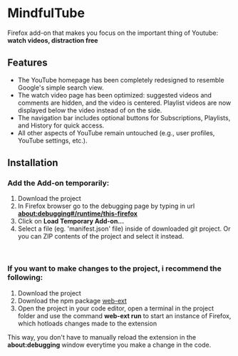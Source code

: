 # MindfulTube

Firefox add-on that makes you focus on the important thing of Youtube: <b> watch videos, distraction free </b>

## Features

- The YouTube homepage has been completely redesigned to resemble Google's simple search view.
- The watch video page has been optimized: suggested videos and comments are hidden, and the video is centered. Playlist videos are now displayed below the video instead of on the side.
- The navigation bar includes optional buttons for Subscriptions, Playlists, and History for quick access.
- All other aspects of YouTube remain untouched (e.g., user profiles, YouTube settings, etc.).

## Installation

### Add the Add-on temporarily:
1. Download the project
2. In Firefox browser go to the debugging page by typing in url <b>[about:debugging#/runtime/this-firefox](about:debugging#/runtime/this-firefox)</b>
4. Click on <b>Load Temporary Add-on...</b>
5. Select a file (eg. 'manifest.json' file) inside of downloaded git project. Or you can ZIP contents of the project and select it instead.

<br>

### If you want to make changes to the project, i recommend the following:
1. Download the project
2. Download the npm package [web-ext](https://www.npmjs.com/package/web-ext)
3. Open the project in your code editor, open a terminal in the project folder and use the command <b>web-ext run</b> to start an instance of Firefox, which hotloads changes made to the extension 

This way, you don't have to manually reload the extension in the <b>about:debugging</b> window everytime you make a change in the code.
